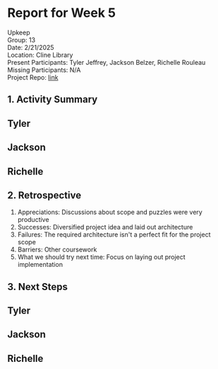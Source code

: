 # Report for Week 5
Upkeep <br />
Group: 13<br />
Date: 2/21/2025<br />
Location: Cline Library<br />
Present Participants: Tyler Jeffrey, Jackson Belzer, Richelle Rouleau<br />
Missing Participants: N/A<br />
Project Repo: [link](https://github.com/TJeffrey237/CS386Project.git)

## 1. Activity Summary
Tyler
- 

Jackson
- 

Richelle
- 

## 2. Retrospective
1. Appreciations: Discussions about scope and puzzles were very productive
2. Successes: Diversified project idea and laid out architecture
3. Failures: The required architecture isn't a perfect fit for the project scope
4. Barriers: Other coursework
5. What we should try next time: Focus on laying out project implementation

## 3. Next Steps
Tyler
- 

Jackson
- 

Richelle
- 
